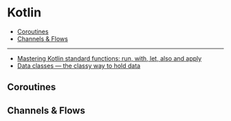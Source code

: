 # Kotlin

- [Coroutines](#coroutines)
- [Channels & Flows](#channels--flows)

___

- [Mastering Kotlin standard functions: run, with, let, also and apply](https://medium.com/mobile-app-development-publication/mastering-kotlin-standard-functions-run-with-let-also-and-apply-9cd334b0ef84)
- [Data classes — the classy way to hold data](https://medium.com/androiddevelopers/data-classes-the-classy-way-to-hold-data-ab3b11ea4939)

## Coroutines



## Channels & Flows
